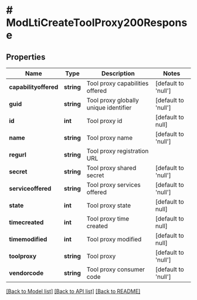 # # ModLtiCreateToolProxy200Response

## Properties

Name | Type | Description | Notes
------------ | ------------- | ------------- | -------------
**capabilityoffered** | **string** | Tool proxy capabilities offered | [default to 'null']
**guid** | **string** | Tool proxy globally unique identifier | [default to 'null']
**id** | **int** | Tool proxy id | [default to null]
**name** | **string** | Tool proxy name | [default to 'null']
**regurl** | **string** | Tool proxy registration URL |
**secret** | **string** | Tool proxy shared secret | [default to 'null']
**serviceoffered** | **string** | Tool proxy services offered | [default to 'null']
**state** | **int** | Tool proxy state | [default to null]
**timecreated** | **int** | Tool proxy time created | [default to null]
**timemodified** | **int** | Tool proxy modified | [default to null]
**toolproxy** | **string** | Tool proxy | [default to 'null']
**vendorcode** | **string** | Tool proxy consumer code | [default to 'null']

[[Back to Model list]](../../README.md#models) [[Back to API list]](../../README.md#endpoints) [[Back to README]](../../README.md)
